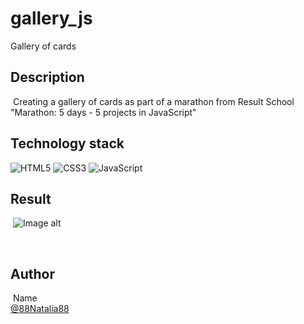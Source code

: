# gallery_js

Gallery of cards
​
## Description 
​
Creating a gallery of cards as part of a marathon from Result School "Marathon: 5 days - 5 projects in JavaScript"
​
​
## Technology stack

![HTML5](https://img.shields.io/badge/html5-%23E34F26.svg?style=for-the-badge&logo=html5&logoColor=white) ![CSS3](https://img.shields.io/badge/css3-%231572B6.svg?style=for-the-badge&logo=css3&logoColor=white) ![JavaScript](https://img.shields.io/badge/javascript-%23323330.svg?style=for-the-badge&logo=javascript&logoColor=%23F7DF1E)
​
## Result
​
![Image alt](https://github.com/88Natalia88/task_scheduler/blob/main/gallery.png)

​
## Author
​
Name<br>
[@88Natalia88](https://github.com/88Natalia88)

